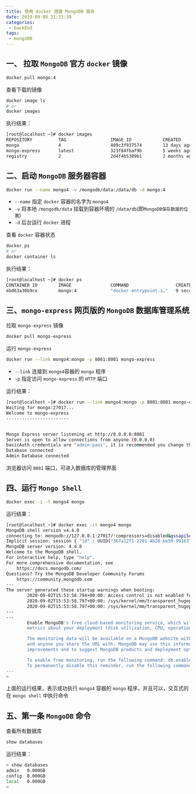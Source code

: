 ```yaml
---
title: 使用 docker 搭建 MongoDB 服务
date: 2019-09-08 21:33:39
categories:
 - backEnd
tags:
 - mongoDB
---
```


## 一、 拉取 `MongoDB` 官方 `docker` 镜像

```sh
docker pull mongo:4
```

查看下载的镜像

```sh
docker image ls
# or
docker images
```

执行结果：

```sh
[root@localhost ~]# docker images
REPOSITORY          TAG                 IMAGE ID            CREATED             SIZE
mongo               4                   409c3f937574        13 days ago         493MB
mongo-express       latest              323f84fbaf9b        5 weeks ago         130MB
registry            2                   2d4f4b5309b1        2 months ago        26.2MB
```

## 二、启动 `MongoDB` 服务器容器

```sh
docker run --name mongo4 -v /mongodb/data:/data/db -d mongo:4
```

- `--name` 指定 `docker` 容器的名字为 `mongo4`
- `-v` 将本地 `/mongodb/data` 挂载到容器环境的 `/data/db`(即`MongoDB保存数据的位置`)
- `-d` 后台运行 `docker` 进程

查看 `docker` 容器状态

```sh
docker ps
# or
docker container ls
```

执行结果：

```sh
[root@localhost ~]# docker ps
CONTAINER ID        IMAGE               COMMAND                  CREATED             STATUS              PORTS                    NAMES
ebd63a30b9ce        mongo:4             "docker-entrypoint.s…"   9 seconds ago       Up 7 seconds        27017/tcp                mongo4
```

## 三、`mongo-express` 网页版的 `MongoDB` 数据库管理系统

拉取 `mongo-express` 镜像

```sh
docker pull mongo-express
```

运行 `mongo-express`

```sh
docker run --link mongo4:mongo -p 8081:8081 mongo-express
```

- `--link` 连接到 `mongo4`容器的 `mongo` 程序
- `-p` 指定访问 `mongo-express` 的 `HTTP` 端口

运行结果：

```sh
[root@localhost ~]# docker run --link mongo4:mongo -p 8081:8081 mongo-express
Waiting for mongo:27017...
Welcome to mongo-express
------------------------


Mongo Express server listening at http://0.0.0.0:8081
Server is open to allow connections from anyone (0.0.0.0)
basicAuth credentials are "admin:pass", it is recommended you change this in your config.js!
Database connected
Admin Database connected
```

浏览器访问 `8081` 端口，可进入数据库的管理界面

## 四、运行 `Mongo Shell`

```sh
docker exec -i -t mongo4 mongo
```

运行结果：

```sh
[root@localhost ~]# docker exec -it mongo4 mongo
MongoDB shell version v4.4.0
connecting to: mongodb://127.0.0.1:27017/?compressors=disabled&gssapiServiceName=mongodb
Implicit session: session { "id" : UUID("367a12f1-2201-4b20-be59-99163728ce84") }
MongoDB server version: 4.4.0
Welcome to the MongoDB shell.
For interactive help, type "help".
For more comprehensive documentation, see
	https://docs.mongodb.com/
Questions? Try the MongoDB Developer Community Forums
	https://community.mongodb.com
---
The server generated these startup warnings when booting:
        2020-09-02T15:53:58.794+00:00: Access control is not enabled for the database. Read and write access to data and configuration is unrestricted
        2020-09-02T15:53:58.797+00:00: /sys/kernel/mm/transparent_hugepage/enabled is 'always'. We suggest setting it to 'never'
        2020-09-02T15:53:58.797+00:00: /sys/kernel/mm/transparent_hugepage/defrag is 'always'. We suggest setting it to 'never'
---
---
        Enable MongoDB's free cloud-based monitoring service, which will then receive and display
        metrics about your deployment (disk utilization, CPU, operation statistics, etc).

        The monitoring data will be available on a MongoDB website with a unique URL accessible to you
        and anyone you share the URL with. MongoDB may use this information to make product
        improvements and to suggest MongoDB products and deployment options to you.

        To enable free monitoring, run the following command: db.enableFreeMonitoring()
        To permanently disable this reminder, run the following command: db.disableFreeMonitoring()
---
>
```

上面的运行结果，表示成功执行 `mongo4` 容器的 `mongo` 程序，并且可以，交互式的在 `mongo shell` 中执行命令

## 五、第一条 `MongoDB` 命令

查看所有数据库

```sh
show databases
```

运行结果：

```sh
> show databases
admin   0.000GB
config  0.000GB
local   0.000GB
>
```

